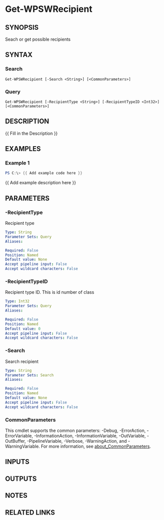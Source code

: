 ﻿---
external help file: WilmaPSWorker-help.xml
Module Name: WilmaPSWorker
online version:
schema: 2.0.0
---

# Get-WPSWRecipient

## SYNOPSIS
Seach or get possible recipients

## SYNTAX

### Search
```
Get-WPSWRecipient [-Search <String>] [<CommonParameters>]
```

### Query
```
Get-WPSWRecipient [-RecipientType <String>] [-RecipientTypeID <Int32>] [<CommonParameters>]
```

## DESCRIPTION
{{ Fill in the Description }}

## EXAMPLES

### Example 1
```powershell
PS C:\> {{ Add example code here }}
```

{{ Add example description here }}

## PARAMETERS

### -RecipientType
Recipient type

```yaml
Type: String
Parameter Sets: Query
Aliases:

Required: False
Position: Named
Default value: None
Accept pipeline input: False
Accept wildcard characters: False
```

### -RecipientTypeID
Recipient type ID.
This is id number of class

```yaml
Type: Int32
Parameter Sets: Query
Aliases:

Required: False
Position: Named
Default value: 0
Accept pipeline input: False
Accept wildcard characters: False
```

### -Search
Search recipient

```yaml
Type: String
Parameter Sets: Search
Aliases:

Required: False
Position: Named
Default value: None
Accept pipeline input: False
Accept wildcard characters: False
```

### CommonParameters
This cmdlet supports the common parameters: -Debug, -ErrorAction, -ErrorVariable, -InformationAction, -InformationVariable, -OutVariable, -OutBuffer, -PipelineVariable, -Verbose, -WarningAction, and -WarningVariable. For more information, see [about_CommonParameters](http://go.microsoft.com/fwlink/?LinkID=113216).

## INPUTS

## OUTPUTS

## NOTES

## RELATED LINKS
